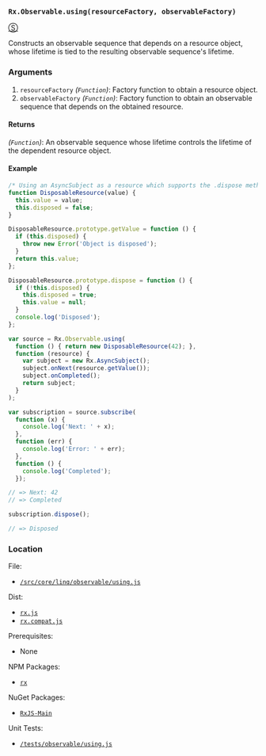 ### `Rx.Observable.using(resourceFactory, observableFactory)`
[&#x24C8;](https://github.com/Reactive-Extensions/RxJS/blob/master/src/core/linq/observable/using.js "View in source")

Constructs an observable sequence that depends on a resource object, whose lifetime is tied to the resulting observable sequence's lifetime.

### Arguments
1. `resourceFactory` *(`Function`)*: Factory function to obtain a resource object.
2. `observableFactory` *(`Function`)*: Factory function to obtain an observable sequence that depends on the obtained resource.

#### Returns
*(`Function`)*: An observable sequence whose lifetime controls the lifetime of the dependent resource object.

#### Example
```js
/* Using an AsyncSubject as a resource which supports the .dispose method */
function DisposableResource(value) {
  this.value = value;
  this.disposed = false;
}

DisposableResource.prototype.getValue = function () {
  if (this.disposed) {
    throw new Error('Object is disposed');
  }
  return this.value;
};

DisposableResource.prototype.dispose = function () {
  if (!this.disposed) {
    this.disposed = true;
    this.value = null;
  }
  console.log('Disposed');
};

var source = Rx.Observable.using(
  function () { return new DisposableResource(42); },
  function (resource) {
    var subject = new Rx.AsyncSubject();
    subject.onNext(resource.getValue());
    subject.onCompleted();
    return subject;
  }
);

var subscription = source.subscribe(
  function (x) {
    console.log('Next: ' + x);
  },
  function (err) {
    console.log('Error: ' + err);
  },
  function () {
    console.log('Completed');
  });

// => Next: 42
// => Completed

subscription.dispose();

// => Disposed
```

### Location

File:
- [`/src/core/linq/observable/using.js`](https://github.com/Reactive-Extensions/RxJS/blob/master/src/core/linq/observable/using.js)

Dist:
- [`rx.js`](https://github.com/Reactive-Extensions/RxJS/blob/master/dist/rx.js)
- [`rx.compat.js`](https://github.com/Reactive-Extensions/RxJS/blob/master/dist/rx.compat.js)

Prerequisites:
- None

NPM Packages:
- [`rx`](https://www.npmjs.org/package/rx)

NuGet Packages:
- [`RxJS-Main`](http://www.nuget.org/packages/RxJS-Main/)

Unit Tests:
- [`/tests/observable/using.js`](https://github.com/Reactive-Extensions/RxJS/blob/master/tests/observable/using.js)
